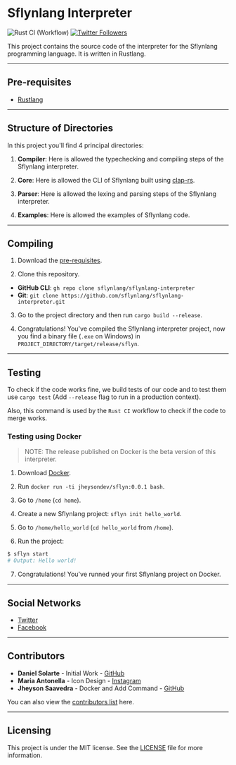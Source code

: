 # Sflynlang Interpreter

![Rust CI (Workflow)](https://img.shields.io/github/workflow/status/sflynlang/sflynlang-interpreter/Rust%20CI?label=Rust%20CI)
[![Twitter Followers](https://img.shields.io/twitter/follow/sflynlang?style=social)](https://twitter.com/sflynlang)

This project contains the source code of the interpreter for the Sflynlang programming language. It is written in Rustlang.

---
## Pre-requisites
- [Rustlang](https://rustup.rs/)

---
## Structure of Directories
In this project you'll find 4 principal directories:

1. **Compiler**: Here is allowed the typechecking and compiling steps of the Sflynlang interpreter.

2. **Core**: Here is allowed the CLI of Sflynlang built using [clap-rs](https://github.com/clap-rs/clap).

3. **Parser**: Here is allowed the lexing and parsing steps of the Sflynlang interpreter.

4. **Examples**: Here is allowed the examples of Sflynlang code.

---
## Compiling
1. Download the [pre-requisites](#Pre-requisites).

2. Clone this repository.

- **GitHub CLI**: `gh repo clone sflynlang/sflynlang-interpreter`
- **Git**: `git clone https://github.com/sflynlang/sflynlang-interpreter.git`

3. Go to the project directory and then run `cargo build --release`.

4. Congratulations! You've compiled the Sflynlang interpreter project, now you find a binary file (`.exe` on Windows) in `PROJECT_DIRECTORY/target/release/sflyn`.

---
## Testing
To check if the code works fine, we build tests of our code and to test them use `cargo test` (Add `--release` flag to run in a production context).

Also, this command is used by the `Rust CI` workflow to check if the code to merge works.

### Testing using Docker

> NOTE: The release published on Docker is the beta version of this interpreter.

1. Download [Docker](https://www.docker.com/).

2. Run `docker run -ti jheysondev/sflyn:0.0.1 bash`.

3. Go to `/home` (`cd home`).

4. Create a new Sflynlang project: `sflyn init hello_world`.

5. Go to `/home/hello_world` (`cd hello_world` from `/home`).

6. Run the project:
```bash
$ sflyn start
# Output: Hello world!
```

7. Congratulations! You've runned your first Sflynlang project on Docker.

---
## Social Networks
- [Twitter](https://twitter.com/sflynlang)
- [Facebook](https://facebook.com/sflynlang)

---
## Contributors
- **Daniel Solarte** - Initial Work - [GitHub](https://github.com/danielsolartech)
- **Maria Antonella** - Icon Design - [Instagram](https://instagram.com/elementaInsky)
- **Jheyson Saavedra** - Docker and Add Command - [GitHub](https://github.com/JheysonDev)

You can also view the [contributors list](https://github.com/sflynlang/sflynlang-interpreter/contributors) here.

---
## Licensing
This project is under the MIT license. See the [LICENSE](./LICENSE) file for more information.
